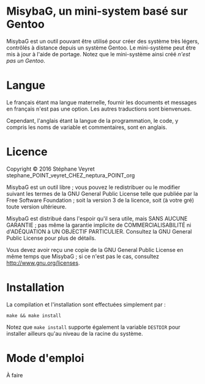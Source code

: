 # MisybaG, un mini-system basé sur Gentoo

MisybaG est un outil pouvant être utilisé pour créer des système très légers, contrôlés à distance depuis un système Gentoo. Le mini-système peut être mis à jour à l'aide de portage. Notez que le mini-système ainsi créé *n'est pas un Gentoo*.

# Langue

Le français étant ma langue maternelle, fournir les documents et messages en français n'est pas une option. Les autres traductions sont bienvenues.

Cependant, l'anglais étant la langue de la programmation, le code, y compris les noms de variable et commentaires, sont en anglais.

# Licence

Copyright © 2016 Stéphane Veyret stephane_POINT_veyret_CHEZ_neptura_POINT_org

MisybaG est un outil libre ; vous pouvez le redistribuer ou le modifier suivant les termes de la GNU General Public License telle que publiée par la Free Software Foundation ; soit la version 3 de la licence, soit (à votre gré) toute version ultérieure.

MisybaG est distribué dans l'espoir qu'il sera utile, mais SANS AUCUNE GARANTIE ; pas même la garantie implicite de COMMERCIALISABILITÉ ni d'ADÉQUATION à UN OBJECTIF PARTICULIER. Consultez la GNU General Public License pour plus de détails.

Vous devez avoir reçu une copie de la GNU General Public License en même temps que MisybaG ; si ce n'est pas le cas, consultez http://www.gnu.org/licenses.

# Installation

La compilation et l'installation sont effectuées simplement par :

    make && make install

Notez que `make install` supporte également la variable `DESTDIR` pour installer ailleurs qu'au niveau de la racine du système.

# Mode d'emploi

À faire
